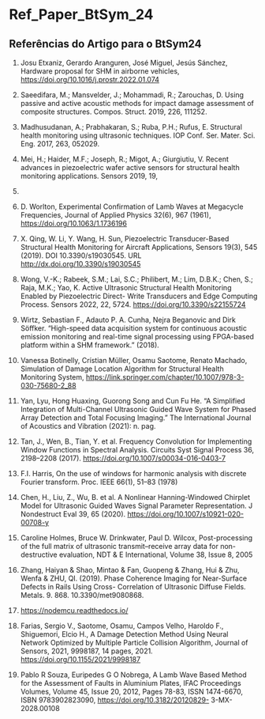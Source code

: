 # Ref_Paper_BtSym_24
## Referências do Artigo para o BtSym24 

1. Josu Etxaniz, Gerardo Aranguren, José Miguel, Jesús Sánchez, Hardware proposal for
SHM in airborne vehicles, https://doi.org/10.1016/j.prostr.2022.01.074

2. Saeedifara, M.; Mansvelder, J.; Mohammadi, R.; Zarouchas, D. Using passive and active
acoustic methods for impact damage assessment of composite structures. Compos. Struct.
2019, 226, 111252.

3. Madhusudanan, A.; Prabhakaran, S.; Ruba, P.H.; Rufus, E. Structural health monitoring
using ultrasonic techniques. IOP Conf. Ser. Mater. Sci. Eng. 2017, 263, 052029.

4. Mei, H.; Haider, M.F.; Joseph, R.; Migot, A.; Giurgiutiu, V. Recent advances in piezoelectric
wafer active sensors for structural health monitoring applications. Sensors 2019, 19,
383.

5.  D. Worlton, Experimental Confirmation of Lamb Waves at Megacycle Frequencies, Journal
of Applied Physics 32(6), 967 (1961), https://doi.org/10.1063/1.1736196

6. X. Qing, W. Li, Y. Wang, H. Sun, Piezoelectric Transducer-Based Structural Health Monitoring
for Aircraft Applications, Sensors 19(3), 545 (2019). DOI 10.3390/s19030545. URL
http://dx.doi.org/10.3390/s19030545

7. Wong, V.-K.; Rabeek, S.M.; Lai, S.C.; Philibert, M.; Lim, D.B.K.; Chen, S.; Raja, M.K.;
Yao, K. Active Ultrasonic Structural Health Monitoring Enabled by Piezoelectric Direct-
Write Transducers and Edge Computing Process. Sensors 2022, 22, 5724.
https://doi.org/10.3390/s22155724

8. Wirtz, Sebastian F., Adauto P. A. Cunha, Nejra Beganovic and Dirk Söffker. “High-speed
data acquisition system for continuous acoustic emission monitoring and real-time signal
processing using FPGA-based platform within a SHM framework.” (2018).

9. Vanessa Botinelly, Crístian Müller, Osamu Saotome, Renato Machado, Simulation of
Damage Location Algorithm for Structural Health Monitoring System,
https://link.springer.com/chapter/10.1007/978-3-030-75680-2_88

10. Yan, Lyu, Hong Huaxing, Guorong Song and Cun Fu He. “A Simplified Integration of
Multi-Channel Ultrasonic Guided Wave System for Phased Array Detection and Total Focusing
Imaging.” The International Journal of Acoustics and Vibration (2021): n. pag.

11. Tan, J., Wen, B., Tian, Y. et al. Frequency Convolution for Implementing Window Functions
in Spectral Analysis. Circuits Syst Signal Process 36, 2198–2208 (2017).
https://doi.org/10.1007/s00034-016-0403-7

12. F.I. Harris, On the use of windows for harmonic analysis with discrete Fourier transform.
Proc. IEEE 66(1), 51–83 (1978)

13. Chen, H., Liu, Z., Wu, B. et al. A Nonlinear Hanning-Windowed Chirplet Model for Ultrasonic
Guided Waves Signal Parameter Representation. J Nondestruct Eval 39, 65 (2020).
https://doi.org/10.1007/s10921-020-00708-y

14. Caroline Holmes, Bruce W. Drinkwater, Paul D. Wilcox, Post-processing of the full matrix
of ultrasonic transmit–receive array data for non-destructive evaluation, NDT & E International,
Volume 38, Issue 8, 2005

15. Zhang, Haiyan & Shao, Mintao & Fan, Guopeng & Zhang, Hui & Zhu, Wenfa & ZHU,
QI. (2019). Phase Coherence Imaging for Near-Surface Defects in Rails Using Cross-
Correlation of Ultrasonic Diffuse Fields. Metals. 9. 868. 10.3390/met9080868.

16. https://nodemcu.readthedocs.io/

17. Farias, Sergio V., Saotome, Osamu, Campos Velho, Haroldo F., Shiguemori, Elcio H., A
Damage Detection Method Using Neural Network Optimized by Multiple Particle Collision
Algorithm, Journal of Sensors, 2021, 9998187, 14 pages, 2021.
https://doi.org/10.1155/2021/9998187

18. Pablo R Souza, Euripedes G O Nobrega, A Lamb Wave Based Method for the Assessment
of Faults in Aluminium Plates, IFAC Proceedings Volumes, Volume 45, Issue 20, 2012,
Pages 78-83, ISSN 1474-6670, ISBN 9783902823090, https://doi.org/10.3182/20120829-
3-MX-2028.00108
